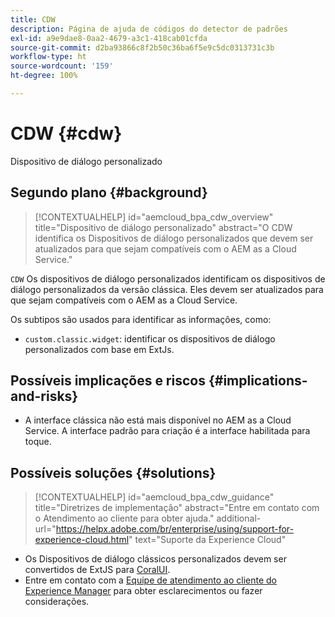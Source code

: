 ```yaml
---
title: CDW
description: Página de ajuda de códigos do detector de padrões
exl-id: a9e9dae8-0aa2-4679-a3c1-418cab01cfda
source-git-commit: d2ba93866c8f2b50c36ba6f5e9c5dc0313731c3b
workflow-type: ht
source-wordcount: '159'
ht-degree: 100%

---
```


# CDW {#cdw}

Dispositivo de diálogo personalizado

## Segundo plano {#background}

>[!CONTEXTUALHELP]
>id="aemcloud_bpa_cdw_overview"
>title="Dispositivo de diálogo personalizado"
>abstract="O CDW identifica os Dispositivos de diálogo personalizados que devem ser atualizados para que sejam compatíveis com o AEM as a Cloud Service."

`CDW` Os dispositivos de diálogo personalizados identificam os dispositivos de diálogo personalizados da versão clássica. Eles devem ser atualizados para que sejam compatíveis com o AEM as a Cloud Service.

Os subtipos são usados para identificar as informações, como:

* `custom.classic.widget`: identificar os dispositivos de diálogo personalizados com base em ExtJs.

## Possíveis implicações e riscos {#implications-and-risks}

* A interface clássica não está mais disponível no AEM as a Cloud Service. A interface padrão para criação é a interface habilitada para toque.

## Possíveis soluções {#solutions}

>[!CONTEXTUALHELP]
>id="aemcloud_bpa_cdw_guidance"
>title="Diretrizes de implementação"
>abstract="Entre em contato com o Atendimento ao cliente para obter ajuda."
>additional-url="https://helpx.adobe.com/br/enterprise/using/support-for-experience-cloud.html" text="Suporte da Experience Cloud"

* Os Dispositivos de diálogo clássicos personalizados devem ser convertidos de ExtJS para [CoralUI](https://developer.adobe.com/experience-manager/reference-materials/6-5/coral-ui/coralui3/getting-started.html).
* Entre em contato com a [Equipe de atendimento ao cliente do Experience Manager](https://helpx.adobe.com/br/enterprise/using/support-for-experience-cloud.html) para obter esclarecimentos ou fazer considerações.
